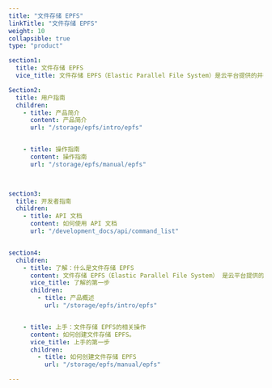 ```yaml
---
title: "文件存储 EPFS"
linkTitle: "文件存储 EPFS"
weight: 10
collapsible: true
type: "product"

section1:
  title: 文件存储 EPFS
  vice_title: 文件存储 EPFS（Elastic Parallel File System）是云平台提供的并行文件系统服务，用于面向超级计算服务等高性能场景。

Section2:
  title: 用户指南
  children:
    - title: 产品简介
      content: 产品简介
      url: "/storage/epfs/intro/epfs"


    - title: 操作指南
      content: 操作指南
      url: "/storage/epfs/manual/epfs"

    

section3:
  title: 开发者指南
  children:
    - title: API 文档
      content: 如何使用 API 文档
      url: "/development_docs/api/command_list"


section4:
  children:
    - title: 了解：什么是文件存储 EPFS
      content: 文件存储 EPFS（Elastic Parallel File System） 是云平台提供的并行文件系统，可面向超级计算服务等高性能场景。
      vice_title: 了解的第一步
      children:
        - title: 产品概述
          url: "/storage/epfs/intro/epfs"


    - title: 上手：文件存储 EPFS的相关操作
      content: 如何创建文件存储 EPFS。
      vice_title: 上手的第一步
      children: 
        - title: 如何创建文件存储 EPFS
          url: "/storage/epfs/manual/epfs"

---
```



<!-- type: "product" 这个参数表明这是一个产品index页面 -->
<!-- section1 为产品index页面 主标题 副标题 video  video_img为视频图片  -->
<!-- section2 为产品index页面 第一个大块的用户文档配置  -->
<!-- section3 为产品index页面 第二个大块的开发者文档配置  -->
<!-- section4 为产品index页面 第三个大块的学习路径配置  -->